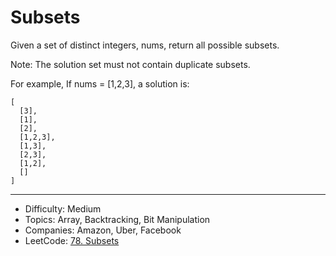 # Subsets

Given a set of distinct integers, nums, return all possible subsets.

Note: The solution set must not contain duplicate subsets.

For example,
If nums = [1,2,3], a solution is:
```
[
  [3],
  [1],
  [2],
  [1,2,3],
  [1,3],
  [2,3],
  [1,2],
  []
]
```

---

* Difficulty: Medium
* Topics: Array, Backtracking, Bit Manipulation
* Companies: Amazon, Uber, Facebook
* LeetCode: [78. Subsets](https://leetcode.com/problems/subsets/description/)

